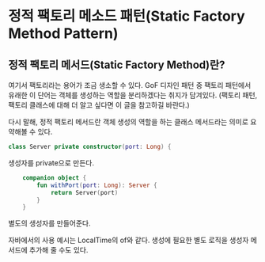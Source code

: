 # 정적 팩토리 메소드 패턴(Static Factory Method Pattern)

## 정적 팩토리 메서드(Static Factory Method)란?

여기서 팩토리라는 용어가 조금 생소할 수 있다. GoF 디자인 패턴 중 팩토리 패턴에서 유래한 이 단어는 객체를 생성하는 역할을 분리하겠다는 취지가 담겨있다. (팩토리 패턴, 팩토리 클래스에 대해 더 알고 싶다면 이 글을 참고하길 바란다.)

다시 말해, 정적 팩토리 메서드란 객체 생성의 역할을 하는 클래스 메서드라는 의미로 요약해볼 수 있다.

```kotlin
class Server private constructor(port: Long) {
```

생성자를 private으로 만든다.

```kotlin
    companion object {
        fun withPort(port: Long): Server {
            return Server(port)
        }
    }
```
별도의 생성자를 만들어준다.

자바에서의 사용 예시는 LocalTime의 of와 같다.
생성에 필요한 별도 로직을 생성자 메서드에 추가해 줄 수도 있다.
